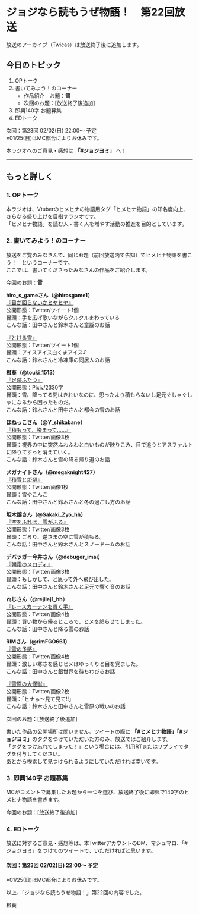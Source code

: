 # ジョジなら読もうぜ物語！　第22回放送

放送のアーカイブ（Twicas）は放送終了後に追加します。

## 今日のトピック
1. OPトーク
1. 書いてみよう！のコーナー
    - 作品紹介　お題：<b>雪</b>
    - 次回のお題：<b></b>[放送終了後追加]
1. 即興140字 お題募集
1. EDトーク

次回：第23回 02/02(日) 22:00～ 予定  
※01/25(日)はMC都合によりお休みです。  

本ラジオへのご意見・感想は **「#ジョジヨミ」** へ！

---

## もっと詳しく
### 1. OPトーク

本ラジオは、Vtuberのヒメヒナの物語用タグ「ヒメヒナ物語」の知名度向上、さらなる盛り上げを目指すラジオです。  
「ヒメヒナ物語」を読む人・書く人を増やす活動の推進を目的としています。  

### 2. 書いてみよう！のコーナー
放送をご覧のみなさんで、同じお題（前回放送内で告知）でヒメヒナ物語を書こう！　というコーナーです。  
ここでは、書いてくださったみなさんの作品をご紹介します。

今回のお題：<b>雪</b>

**hiro_s_gameさん（@hirosgame1）**  
[『目が回らないかヒヤヒヤ』](https://twitter.com/hirosgame1/status/1216357346986692609?s=20)  
公開形態：Twitter/ツイート1個  
冒頭：手を広げ歌いながらクルクルまわっている  
こんな話：田中さんと鈴木さんと童謡のお話  

[『とける雪』](https://twitter.com/hirosgame1/status/1217992442131075072?s=20)  
公開形態：Twitter/ツイート1個  
冒頭：アイスアイス白くまアイス♪  
こんな話：鈴木さんと冷凍庫の同居人のお話  

**橙葵（@touki_1513）**  
[『足跡ふたつ』](https://twitter.com/touki_1513/status/1218460072407261185?s=20)  
公開形態：Pixiv/2330字  
冒頭：雪、降ってる間はきれいなのに、思ったより積もらないし足元ぐしゃぐしゃになるから困ったものだ。  
こんな話：鈴木さんと田中さんと都会の雪のお話  

**ほねっこさん（@Y_shikabane）**  
[『積もって、染まって……』](https://twitter.com/Y_shikabane/status/1218462763887935489?s=20)  
公開形態：Twitter/画像3枚  
冒頭：視界の中に突然ふわふわと白いものが映りこみ、目で追うとアスファルトに降りてすっと消えていく。  
こんな話：鈴木さんと雪の降る帰り道のお話  

**メガナイトさん（@megaknight427）**  
[『積雪と炬燵』](https://twitter.com/megaknight427/status/1218470632318332929?s=20)  
公開形態：Twitter/画像1枚  
冒頭：雪やこんこ  
こんな話：田中さんと鈴木さんと冬の過ごし方のお話

**坂木譲さん（@Sakaki_Zyo_hh）**  
[『空をふれば、雪がふる』](https://twitter.com/Sakaki_Zyo_hh/status/1218480764439818240?s=20)  
公開形態：Twitter/画像3枚  
冒頭：ごろり、逆さまの空に雪が積もる。  
こんな話：田中さんと鈴木さんとスノードームのお話  

**デバッガー今井さん（@debuger_imai）**  
[『朝霜のメロディ』](https://twitter.com/debuger_imai/status/1218566715576967168?s=20)  
公開形態：Twitter/画像3枚  
冒頭：もしかして、と思って外へ飛び出した。  
こんな話：田中さんと鈴木さんと足元で響く音のお話  

**れじさん（@rejilej1_hh）**  
[『レースカーテンを貫く手』](https://twitter.com/rejilej1_hh/status/1218710053110181888?s=20)  
公開形態：Twitter/画像4枚  
冒頭：買い物から帰るところで、ヒメを怒らせてしまった。  
こんな話：田中さんと降る雪のお話  

**RIMさん（@rimFGO661）**  
[『雪の予感』](https://twitter.com/rimFGO661/status/1218838514751524865?s=20)  
公開形態：Twitter/画像4枚  
冒頭：激しい寒さを感じヒメはゆっくりと目を覚ました。  
こんな話：田中さんと銀世界を待ちわびるお話  

[『雪原の大怪獣』](https://twitter.com/rimFGO661/status/1218872831104020481?s=20)  
公開形態：Twitter/画像2枚  
冒頭：「ヒナぁ～見て見て!!」  
こんな話：鈴木さんと田中さんと雪原の戦いのお話  

次回のお題：<b></b>[放送終了後追加]

書いた作品の公開場所は問いません。ツイートの際に <b>「#ヒメヒナ物語」「#ジョジヨミ」</b>のタグをつけていただいた方のみ、放送ではご紹介します。  
「タグをつけ忘れてしまった！」という場合には、引用RTまたはリプライでタグを付与してください。  
あとから検索して見つけられるようにしていただければ幸いです。  

### 3. 即興140字 お題募集
MCがコメントで募集したお題から一つを選び、放送終了後に即興で140字のヒメヒナ物語を書きます。

今回のお題：[放送終了後追加]

### 4. EDトーク

放送に対するご意見・感想等は、本TwitterアカウントのDM、マシュマロ、「#ジョジヨミ」をつけてのツイートで、いただければと思います。

#### 次回：第23回 02/02(日) 22:00～ 予定  
※01/25(日)はMC都合によりお休みです。  

以上、「ジョジなら読もうぜ物語！」第22回の内容でした。

橙葵
